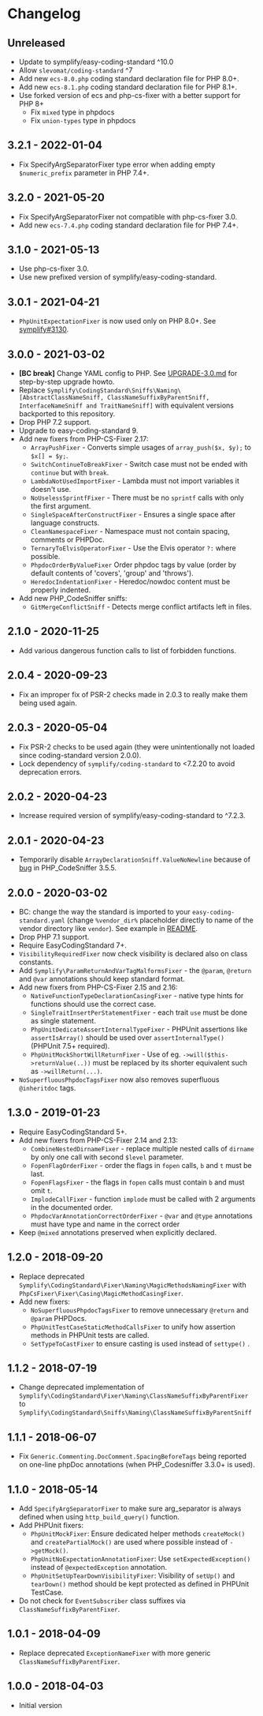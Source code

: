 # Changelog

<!-- We follow Semantic Versioning (http://semver.org/) and Keep a Changelog principles (http://keepachangelog.com/) --> 

<!-- There is always Unreleased section on the top. Subsections (Added, Changed, Fixed, Removed) should be added as needed. -->

## Unreleased
- Update to symplify/easy-coding-standard ^10.0
- Allow `slevomat/coding-standard` ^7
- Add new `ecs-8.0.php` coding standard declaration file for PHP 8.0+.
- Add new `ecs-8.1.php` coding standard declaration file for PHP 8.1+.
- Use forked version of ecs and php-cs-fixer with a better support for PHP 8+
  - Fix `mixed` type in phpdocs
  - Fix `union-types` type in phpdocs

## 3.2.1 - 2022-01-04
- Fix SpecifyArgSeparatorFixer type error when adding empty `$numeric_prefix` parameter in PHP 7.4+.

## 3.2.0 - 2021-05-20
- Fix SpecifyArgSeparatorFixer not compatible with php-cs-fixer 3.0.
- Add new `ecs-7.4.php` coding standard declaration file for PHP 7.4+.

## 3.1.0 - 2021-05-13
- Use php-cs-fixer 3.0.
- Use new prefixed version of symplify/easy-coding-standard.

## 3.0.1 - 2021-04-21
- `PhpUnitExpectationFixer` is now used only on PHP 8.0+. See [symplify#3130](https://github.com/symplify/symplify/issues/3130).

## 3.0.0 - 2021-03-02
- **[BC break]** Change YAML config to PHP. See [UPGRADE-3.0.md](UPGRADE-3.0.md) for step-by-step upgrade howto.
- Replace `Symplify\CodingStandard\Sniffs\Naming\[AbstractClassNameSniff, ClassNameSuffixByParentSniff, InterfaceNameSniff and TraitNameSniff]` with equivalent versions backported to this repository.
- Drop PHP 7.2 support.
- Upgrade to easy-coding-standard 9.
- Add new fixers from PHP-CS-Fixer 2.17:
    - `ArrayPushFixer` - Converts simple usages of `array_push($x, $y);` to `$x[] = $y;`.
    - `SwitchContinueToBreakFixer` - Switch case must not be ended with `continue` but with `break`.
    - `LambdaNotUsedImportFixer` - Lambda must not import variables it doesn't use.
    - `NoUselessSprintfFixer` - There must be no `sprintf` calls with only the first argument.
    - `SingleSpaceAfterConstructFixer` - Ensures a single space after language constructs.
    - `CleanNamespaceFixer` - Namespace must not contain spacing, comments or PHPDoc.
    - `TernaryToElvisOperatorFixer` - Use the Elvis operator `?:` where possible.
    - `PhpdocOrderByValueFixer`  Order phpdoc tags by value (order by default contents of 'covers', 'group' and 'throws').
    - `HeredocIndentationFixer` - Heredoc/nowdoc content must be properly indented.
- Add new PHP_CodeSniffer sniffs:
    - `GitMergeConflictSniff` - Detects merge conflict artifacts left in files.

## 2.1.0 - 2020-11-25
- Add various dangerous function calls to list of forbidden functions.

## 2.0.4 - 2020-09-23
- Fix an improper fix of PSR-2 checks made in 2.0.3 to really make them being used again.

## 2.0.3 - 2020-05-04
- Fix PSR-2 checks to be used again (they were unintentionally not loaded since coding-standard version 2.0.0).
- Lock dependency of `symplify/coding-standard` to <7.2.20 to avoid deprecation errors.

## 2.0.2 - 2020-04-23
- Increase required version of symplify/easy-coding-standard to ^7.2.3.

## 2.0.1 - 2020-04-23
- Temporarily disable `ArrayDeclarationSniff.ValueNoNewline` because of [bug](https://github.com/squizlabs/PHP_CodeSniffer/issues/2937) in PHP_CodeSniffer 3.5.5.

## 2.0.0 - 2020-03-02
- BC: change the way the standard is imported to your `easy-coding-standard.yaml` (change `%vendor_dir%` placeholder directly to name of the vendor directory like `vendor`). See example in [README](https://github.com/lmc-eu/php-coding-standard#usage).
- Drop PHP 7.1 support.
- Require EasyCodingStandard 7+.
- `VisibilityRequiredFixer` now check visibility is declared also on class constants.
- Add `Symplify\ParamReturnAndVarTagMalformsFixer` - the `@param`, `@return` and `@var` annotations should keep standard format.
- Add new fixers from PHP-CS-Fixer 2.15 and 2.16:
    - `NativeFunctionTypeDeclarationCasingFixer` - native type hints for functions should use the correct case.
    - `SingleTraitInsertPerStatementFixer` - each trait `use` must be done as single statement.
    - `PhpUnitDedicateAssertInternalTypeFixer` - PHPUnit assertions like `assertIsArray()` should be used over `assertInternalType()` (PHPUnit 7.5+ required).
    - `PhpUnitMockShortWillReturnFixer` - Use of eg. `->will($this->returnValue(..))` must be replaced by its shorter equivalent such as `->willReturn(...)`.
- `NoSuperfluousPhpdocTagsFixer` now also removes superfluous `@inheritdoc` tags.

## 1.3.0 - 2019-01-23
- Require EasyCodingStandard 5+.
- Add new fixers from PHP-CS-Fixer 2.14 and 2.13:
    - `CombineNestedDirnameFixer` - replace multiple nested calls of `dirname` by only one call with second `$level` parameter.
    - `FopenFlagOrderFixer` - order the flags in `fopen` calls, `b` and `t` must be last.
    - `FopenFlagsFixer` - the flags in `fopen` calls must contain `b` and must omit `t`.
    - `ImplodeCallFixer` - function `implode` must be called with 2 arguments in the documented order.
    - `PhpdocVarAnnotationCorrectOrderFixer` - `@var` and `@type` annotations must have type and name in the correct order
- Keep `@mixed` annotations preserved when explicitly declared.

## 1.2.0 - 2018-09-20
- Replace deprecated `Symplify\CodingStandard\Fixer\Naming\MagicMethodsNamingFixer` with `PhpCsFixer\Fixer\Casing\MagicMethodCasingFixer`.
- Add new fixers:
    - `NoSuperfluousPhpdocTagsFixer` to remove unnecessary `@return` and `@param` PHPDocs.
    - `PhpUnitTestCaseStaticMethodCallsFixer` to unify how assertion methods in PHPUnit tests are called.
    - `SetTypeToCastFixer` to ensure casting is used instead of `settype()` .

## 1.1.2 - 2018-07-19
- Change deprecated implementation of `Symplify\CodingStandard\Fixer\Naming\ClassNameSuffixByParentFixer` to `Symplify\CodingStandard\Sniffs\Naming\ClassNameSuffixByParentSniff`

## 1.1.1 - 2018-06-07
- Fix `Generic.Commenting.DocComment.SpacingBeforeTags` being reported on one-line phpDoc annotations (when PHP_Codesniffer 3.3.0+ is used).

## 1.1.0 - 2018-05-14
- Add `SpecifyArgSeparatorFixer` to make sure arg_separator is always defined when using `http_build_query()` function.
- Add PHPUnit fixers:
    - `PhpUnitMockFixer`: Ensure dedicated helper methods `createMock()` and `createPartialMock()` are used where possible instead of `->getMock()`.
    - `PhpUnitNoExpectationAnnotationFixer`: Use `setExpectedException()` instead of `@expectedException` annotation.
    - `PhpUnitSetUpTearDownVisibilityFixer`: Visibility of `setUp()` and `tearDown()` method should be kept protected as defined in PHPUnit TestCase.
- Do not check for `EventSubscriber` class suffixes via `ClassNameSuffixByParentFixer`.

## 1.0.1 - 2018-04-09
- Replace deprecated `ExceptionNameFixer` with more generic `ClassNameSuffixByParentFixer`.

## 1.0.0 - 2018-04-03
- Initial version
